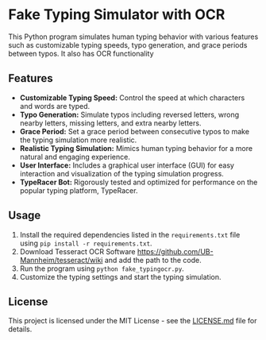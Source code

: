 # Fake Typing Simulator with OCR

This Python program simulates human typing behavior with various features such as customizable typing speeds, typo generation, and grace periods between typos. It also has OCR functionality

## Features

- **Customizable Typing Speed:** Control the speed at which characters and words are typed.
- **Typo Generation:** Simulate typos including reversed letters, wrong nearby letters, missing letters, and extra nearby letters.
- **Grace Period:** Set a grace period between consecutive typos to make the typing simulation more realistic.
- **Realistic Typing Simulation:** Mimics human typing behavior for a more natural and engaging experience.
- **User Interface:** Includes a graphical user interface (GUI) for easy interaction and visualization of the typing simulation progress.
- **TypeRacer Bot:**  Rigorously tested and optimized for performance on the popular typing platform, TypeRacer.

## Usage

1. Install the required dependencies listed in the `requirements.txt` file using `pip install -r requirements.txt`.
2. Download Tesseract OCR Software https://github.com/UB-Mannheim/tesseract/wiki and add the path to the code.
3. Run the program using `python fake_typingocr.py`.
4. Customize the typing settings and start the typing simulation.

## License

This project is licensed under the MIT License - see the [LICENSE.md](LICENSE.md) file for details.
